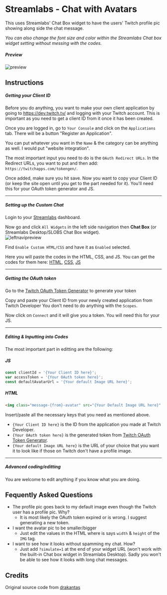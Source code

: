 # Streamlabs - Chat with Avatars
This uses Streamlabs' Chat Box widget to have the users' Twitch profile pic showing along side the chat message. <br />

*You can also change the font size and color within the Streamlabs Chat box widget setting without messing with the codes.*

##### Preview
![preview](https://user-images.githubusercontent.com/40627143/160465881-bf89c370-1695-4b1c-92b4-03bb61bf8c31.png)

## Instructions

##### Getting your Client ID
Before you do anything, you want to make your own client application by going to https://dev.twitch.tv/ and logging with your Twitch account. This is important as you need to get a client ID from it once it has been created. <br />

Once you are logged in, go to `Your Console` and click on the `Applications` tab. There will be a button "Register an Application". <br />

You can put whatever you want in the `Name` & the category can be anything as well. I would put "website integration". <br />

The most important input you need to do is the `OAuth Redirect URLs`. In the Redirect URLs, you want to put and then add: `https://twitchapps.com/tokengen/`. <br />

Once added, make sure you hit save. Now you want to copy your Client ID (or keep the site open until you get to the part needed for it). You'll need this for your OAuth token generator and JS.

---

##### Setting up the Custom Chat
Login to your [Streamlabs](https://streamlabs.com/) dashboard. <br />

Now go and click `All Widgets` in the left side navigation then **Chat Box** (or Streamlabs Desktop/SLOBS Chat Box widget). <br />
![leftnavipreview](https://user-images.githubusercontent.com/40627143/160467839-43a584fb-223f-4bc7-957d-8bba53456c28.png) <br />

Find `Enable Custom HTML/CSS` and have it as `Enabled` selected. <br />

Here you will paste the codes in the HTML, CSS, and JS. You can get the codes for them here: [HTML](code/index.html), [CSS](code/style.css), [JS](code/functions.js) <br />

---

##### Getting the OAuth token
Go to the [Twitch OAuth Token Generator](https://twitchapps.com/tokengen/) to generate your token <br />

Copy and paste your Client ID from your newly created application from Twitch Developer You don't need to do anything with the `Scopes`. <br />

Now click on `Connect` and it will give you a token. You will need this for your JS.

---

##### Editing & Inputting into Codes
The most important part in editting are the following: <br/>
##### JS
  
```js 
const clientId = '{Your Client ID here}';
var accessToken = '{Your OAuth token here}';
const defaultAvatarUrl = '{Your default Image URL here}';
```

##### HTML
  
```html
<img class="message-{from}-avatar" src="{Your Default Image URL here}" width="32" height="32" alt="">
```

Insert/paste all the necessary keys that you need as mentioned above. <br />
- `{Your Client ID here}` is the ID from the application you made at Twitch Developer.
- `{Your OAuth token here}` is the generated token from [Twitch OAuth Token Generator](https://twitchapps.com/tokengen/).
- `{Your default Image URL here}` is the URL of your choice that you want it to look like if those on Twitch don't have a profile image.

---

##### Advanced coding/editting
You are welcome to edit anything if you know what you are doing.

## Fequently Asked Questions
- The profile pic goes back to my default image even though the Twitch user has a profile pic. Why?
  - It is most likely the OAuth token expired or is wrong. I suggest generating a new token.
- I want the avatar pic to be smaller/bigger
  -  Just edit the values in the HTML where is says `width` & `height` of the `IMG` tag.
- I want to see how it looks without spamming my chat. How?
  -  Just add `?simulate=1` at the end of your widget URL (won't work with the built-in Chat box widget in Streamlabs Desktop). Sadly you won't be able to see how it looks with long chat messages.

## Credits 
Original source code from [drakantas](https://github.com/drakantas)
